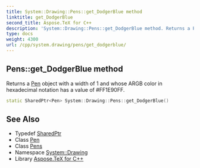 ```yaml
---
title: System::Drawing::Pens::get_DodgerBlue method
linktitle: get_DodgerBlue
second_title: Aspose.TeX for C++
description: 'System::Drawing::Pens::get_DodgerBlue method. Returns a Pen object with a width of 1 and whose ARGB color in hexadecimal notation has a value of #FF1E90FF in C++.'
type: docs
weight: 4300
url: /cpp/system.drawing/pens/get_dodgerblue/
---
```

## Pens::get_DodgerBlue method


Returns a [Pen](../../pen/) object with a width of 1 and whose ARGB color in hexadecimal notation has a value of #FF1E90FF.

```cpp
static SharedPtr<Pen> System::Drawing::Pens::get_DodgerBlue()
```

## See Also

* Typedef [SharedPtr](../../../system/sharedptr/)
* Class [Pen](../../pen/)
* Class [Pens](../)
* Namespace [System::Drawing](../../)
* Library [Aspose.TeX for C++](../../../)
